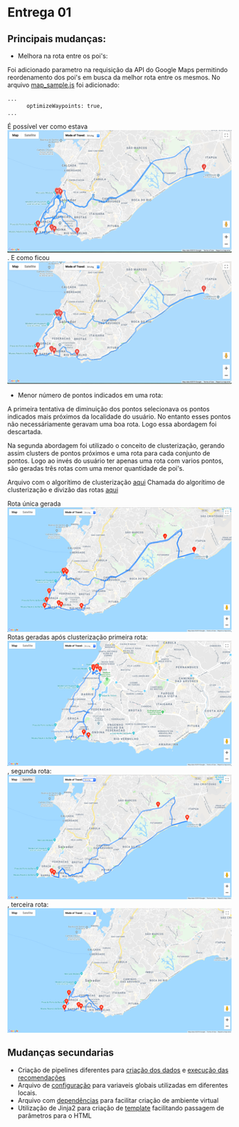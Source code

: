 # Entrega 01

## Principais mudanças:

- Melhora na rota entre os poi's:

Foi adicionado parametro na requisição da API do Google Maps permitindo reordenamento dos poi's em busca da melhor rota entre os mesmos. No arquivo [map_sample.js](routes/map_sample.js) foi adicionado:

```
...
      optimizeWaypoints: true,
...
```

É possível ver como estava ![aqui](imgs/antes_optimize_2019-03-17.png).
E como ficou ![aqui](imgs/depois_optimize_2019-03-17.png)

- Menor número de pontos indicados em uma rota:

A primeira tentativa de diminuição dos pontos selecionava os pontos indicados mais próximos da localidade do usuário. No entanto esses pontos não necessáriamente geravam uma boa rota. Logo essa abordagem foi descartada.

Na segunda abordagem foi utilizado o conceito de clusterização, gerando assim clusters de pontos próximos e uma rota para cada conjunto de pontos. Logo ao invés do usuário ter apenas uma rota com varios pontos, são geradas três rotas com uma menor quantidade de poi's.

Arquivo com o algorítimo de clusterização [aqui](routes/clusterization.py)
Chamada do algorítimo de clusterização e divizão das rotas [aqui](routes/Route.py)

Rota única gerada ![antes](imgs/antes_clust_2019-03-17.png)
Rotas geradas após clusterização primeira rota: ![primeira rota](imgs/depois_clust_2019-03-17.png), segunda rota:![segunda rota](imgs/depois_clust2_2019-03-17.png), terceira rota: ![terceira rota](imgs/depois_clust3_2019-03-17.png)

## Mudanças secundarias

- Criação de pipelines diferentes para [criação dos dados](get_data.py) e [execução das recomendações](gen_recomen.py)
- Arquivo de [configuração](config.py) para variaveis globais utilizadas em diferentes locais.
- Arquivo com [dependências](requirements.txt) para facilitar criação de ambiente virtual
- Utilização de Jinja2 para criação de [template](routes/route_sample.html) facilitando passagem de parâmetros para o HTML 
